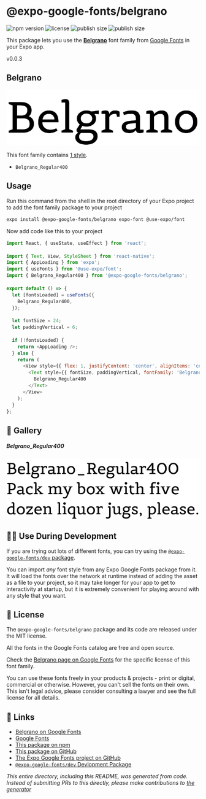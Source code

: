 # @expo-google-fonts/belgrano

![npm version](https://flat.badgen.net/npm/v/@expo-google-fonts/belgrano)
![license](https://flat.badgen.net/github/license/expo/google-fonts)
![publish size](https://flat.badgen.net/packagephobia/install/@expo-google-fonts/belgrano)
![publish size](https://flat.badgen.net/packagephobia/publish/@expo-google-fonts/belgrano)

This package lets you use the [**Belgrano**](https://fonts.google.com/specimen/Belgrano) font family from [Google Fonts](https://fonts.google.com/) in your Expo app.

v0.0.3

## Belgrano

![Belgrano](./font-family.png)

This font family contains [1 style](#-gallery).

- `Belgrano_Regular400`

## Usage

Run this command from the shell in the root directory of your Expo project to add the font family package to your project
```sh
expo install @expo-google-fonts/belgrano expo-font @use-expo/font
```

Now add code like this to your project
```js
import React, { useState, useEffect } from 'react';

import { Text, View, StyleSheet } from 'react-native';
import { AppLoading } from 'expo';
import { useFonts } from '@use-expo/font';
import { Belgrano_Regular400 } from '@expo-google-fonts/belgrano';

export default () => {
  let [fontsLoaded] = useFonts({
    Belgrano_Regular400,
  });

  let fontSize = 24;
  let paddingVertical = 6;

  if (!fontsLoaded) {
    return <AppLoading />;
  } else {
    return (
      <View style={{ flex: 1, justifyContent: 'center', alignItems: 'center' }}>
        <Text style={{ fontSize, paddingVertical, fontFamily: 'Belgrano_Regular400' }}>
          Belgrano_Regular400
        </Text>
      </View>
    );
  }
};

```

## 🔡 Gallery

##### Belgrano_Regular400
![Belgrano_Regular400](./4b66b889e699bfe12ea9cc04621e48eed308f79ef2955cd4f20d0e7ddbcbaeab.ttf.png)


## 👩‍💻 Use During Development

If you are trying out lots of different fonts, you can try using the [`@expo-google-fonts/dev` package](https://github.com/expo/google-fonts/tree/master/font-packages/dev#readme).

You can import *any* font style from any Expo Google Fonts package from it. It will load the fonts
over the network at runtime instead of adding the asset as a file to your project, so it may take longer
for your app to get to interactivity at startup, but it is extremely convenient
for playing around with any style that you want.

## 📖 License

The `@expo-google-fonts/belgrano` package and its code are released under the MIT license.

All the fonts in the Google Fonts catalog are free and open source.

Check the [Belgrano page on Google Fonts](https://fonts.google.com/specimen/Belgrano) for the specific license of this font family.

You can use these fonts freely in your products & projects - print or digital, commercial or otherwise. However, you can't sell the fonts on their own. This isn't legal advice, please consider consulting a lawyer and see the full license for all details.

## 🔗 Links

- [Belgrano on Google Fonts](https://fonts.google.com/specimen/Belgrano)
- [Google Fonts](https://fonts.google.com/)
- [This package on npm](https://www.npmjs.com/package/@expo-google-fonts/belgrano)
- [This package on GitHub](https://github.com/expo/google-fonts/tree/master/font-packages/belgrano)
- [The Expo Google Fonts project on GitHub](https://github.com/expo/google-fonts)
- [`@expo-google-fonts/dev` Devlopment Package](https://github.com/expo/google-fonts/tree/master/font-packages/dev)


*This entire directory, including this README, was generated from code. Instead of submitting PRs to this directly, please make contributions to [the generator](https://github.com/expo/google-fonts/tree/master/packages/generator)*
